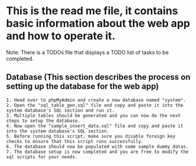 # This is the read me file, it contains basic information about the web app and how to operate it.
Note: There is a TODOs file that displays a TODO list of tasks to be completed.

## Database (This section describes the process on setting up the database for the web app)
    1. Head over to phpMyAdmin and create a new database named "system".
    2. Open the "sql_table_gen.sql" file and copy and paste it into the system database's SQL section and run it.
    3. Multiple tables should be generated and you can now do the next steps to setup the database.
    4. Now open the "sample_insert_data.sql" file and copy and paste it into the system database's SQL section.
    5. Before running this script, make sure you disable foreign key checks to ensure that this script runs successfully.
    6. The database should now be populated with some sample dummy datas.
    7. The database setup is now completed and you are free to modify the sql scripts for your needs.

